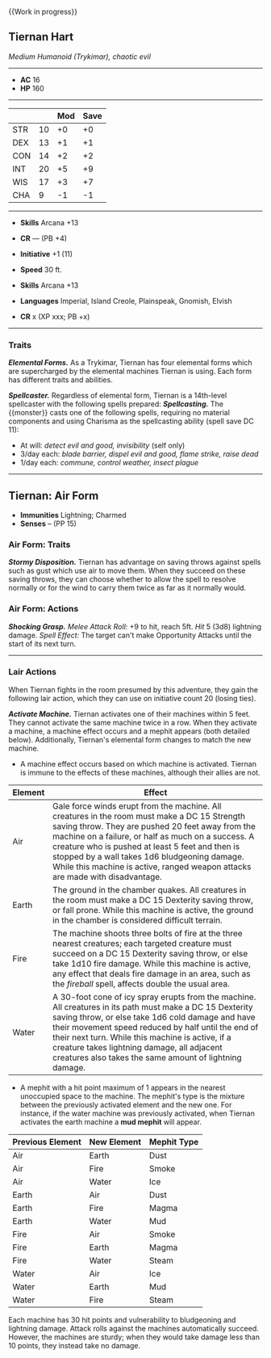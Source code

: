 {{Work in progress}}
## Tiernan Hart
*Medium Humanoid (Trykimar), chaotic evil*
___
- **AC** 16
- **HP** 160
___
|     |    | Mod | Save |
|-----|----|-----|------|
| STR | 10 | +0  | +0   |
| DEX | 13 | +1  | +1   |
| CON | 14 | +2  | +2   |
| INT | 20 | +5  | +9   |
| WIS | 17 | +3  | +7   |
| CHA |  9 | -1  | -1   |
___
- **Skills** Arcana +13
- **CR** — (PB +4)

- **Initiative** +1 (11)
- **Speed** 30 ft.
- **Skills** Arcana +13
- **Languages** Imperial, Island Creole, Plainspeak, Gnomish, Elvish
- **CR** x (XP xxx; PB +x)
___

### Traits

***Elemental Forms.*** As a Trykimar, Tiernan has four elemental forms which are supercharged by the elemental machines Tiernan is using. Each form has different traits and abilities.

***Spellcaster.*** Regardless of elemental form, Tiernan is a 14th-level spellcaster with the following spells prepared:
***Spellcasting.*** The {{monster}} casts one of the following spells, requiring no material components and using Charisma as the spellcasting ability (spell save DC 11):
- At will: _detect evil and good, invisibility_ (self only)
- 3/day each: _blade barrier, dispel evil and good, flame strike, raise dead_
- 1/day each: _commune, control weather, insect plague_

---

## Tiernan: Air Form
- **Immunities** Lightning; Charmed
- **Senses** – (PP 15)

### Air Form: Traits
***Stormy Disposition.*** Tiernan has advantage on saving throws against spells such as gust which use air to move them. When they succeed on these saving throws, they can choose whether to allow the spell to resolve normally or for the wind to carry them twice as far as it normally would.

### Air Form: Actions
***Shocking Grasp.*** *Melee Attack Roll:* +9 to hit, reach 5ft. *Hit* 5 (3d8) lightning damage. *Spell Effect:* The target can't make Opportunity Attacks until the start of its next turn.



---

### Lair Actions
When Tiernan fights in the room presumed by this adventure, they gain the following lair action, which they can use on initiative count 20 (losing ties).

***Activate Machine.*** Tiernan activates one of their machines within 5 feet. They cannot activate the same machine twice in a row. When they activate a machine, a machine effect occurs and a mephit appears (both detailed below). Additionally, Tiernan's elemental form changes to match the new machine.

- A machine effect occurs based on which machine is activated. Tiernan is immune to the effects of these machines, although their allies are not.

| Element | Effect                                                                                                                                                                                                                                                                                                                                                                                     |
|---------|--------------------------------------------------------------------------------------------------------------------------------------------------------------------------------------------------------------------------------------------------------------------------------------------------------------------------------------------------------------------------------------------|
| Air     | Gale force winds erupt from the machine. All creatures in the room must make a DC 15 Strength saving throw. They are pushed 20 feet away from the machine on a failure, or half as much on a success. A creature who is pushed at least 5 feet and then is stopped by a wall takes 1d6 bludgeoning damage. While this machine is active, ranged weapon attacks are made with disadvantage. |
| Earth   | The ground in the chamber quakes. All creatures in the room must make a DC 15 Dexterity saving throw, or fall prone. While this machine is active, the ground in the chamber is considered difficult terrain.                                                                                                                                                                              |
| Fire    | The machine shoots three bolts of fire at the three nearest creatures; each targeted creature must succeed on a DC 15 Dexterity saving throw, or else take 1d10 fire damage. While this machine is active, any effect that deals fire damage in an area, such as the _fireball_ spell, affects double the usual area.                                                                      |
| Water   | A 30-foot cone of icy spray erupts from the machine. All creatures in its path must make a DC 15 Dexterity saving throw, or else take 1d6 cold damage and have their movement speed reduced by half until the end of their next turn. While this machine is active, if a creature takes lightning damage, all adjacent creatures also takes the same amount of lightning damage.           |

- A mephit with a hit point maximum of 1 appears in the nearest unoccupied space to the machine. The mephit's type is the mixture between the previously activated element and the new one. For instance, if the water machine was previously activated, when Tiernan activates the earth machine a **mud mephit** will appear.

| Previous Element  | New Element | Mephit Type |
|-----------|-----------|-------------|
| Air       | Earth     | Dust        |
| Air       | Fire      | Smoke       |
| Air       | Water     | Ice         |
| Earth     | Air       | Dust        |
| Earth     | Fire      | Magma       |
| Earth     | Water     | Mud         |
| Fire      | Air       | Smoke       |
| Fire      | Earth     | Magma       |
| Fire      | Water     | Steam       |
| Water     | Air       | Ice         |
| Water     | Earth     | Mud         |
| Water     | Fire      | Steam       |

Each machine has 30 hit points and vulnerability to bludgeoning and lightning damage. Attack rolls against the machines automatically succeed. However, the machines are sturdy; when they would take damage less than 10 points, they instead take no damage.
